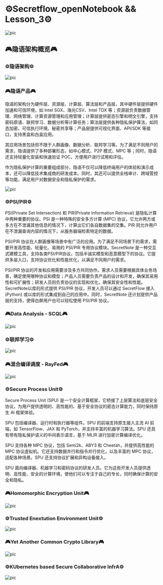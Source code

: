 # ⚙️Secretflow_openNotebook && Lesson_3⚙️

![pic](img/image_1.png)

## 🎮隐语架构概览🎮

### ⚙️隐语架构⚙️

![pic](img/image_2.png)

### 🎮隐语产品🎮

隐语的架构分为硬件层、资源层、计算层、算法层和产品层，其中硬件层提供硬件加速和可信环境，如 Intel SGX、海光CSV、Intel TDX 等；资源层负责数据管理、网络管理、计算资源管理和应用管理；计算层提供密态引擎和明文引擎，支持密码原语、联邦学习、数据分析等计算任务；算法层提供各种隐私保护算法，如同态加密、可信执行环境、秘密共享等；产品层提供可视化界面、API/SDK 等接口，支持黑盒和白盒应用。

其应用场景包括但不限于人群画像、数据分析、联邦学习等。为了满足不同用户的需求，隐语提供了多种部署形态，如中心模式、P2P 模式、MPC 等；同时，隐语还支持轻量化安装和快速验证 POC，方便用户进行试用和评估。

作为隐私保护计算的重要组成部分，隐语不仅可以降低终端用户的体验和演示成本，还可以降低技术集成商的研发成本。同时，其还可以提供全栈审计、跨域管控等功能，满足用户对数据安全和隐私保护的需求。

![pic](img/image_3.png)

### ⚙️PSI/PIR⚙️

PSI(Private Set Intersection) 和 PIR(Private Information Retrieval) 是隐私计算中两种重要的协议。PSI 是一种特殊的安全多方计算 (MPC) 协议，它允许两方或多方在不泄漏其他信息的情况下，计算出它们各自数据集的交集。PIR 则允许用户在不泄漏查询内容的情况下，从服务器端检索特定的数据。

PSI/PIR 协议在人群画像等场景中有广泛的应用。为了满足不同场景下的需求，需要开发高性能、轻量化、易用的 PSI/PIR 专用协议模块。SecretNote 是一种交互式建模工具，支持各类PSI/PIR协议，包括半诚实模型和恶意模型下的协议。它提供多层入口，支持协议优化和性能优化，以满足不同用户的需求。

PSI/PIR 协议的开发和应用需要涉及多方共同协作。需求人员需要根据具体业务场景，确定使用哪种协议和模型；产品人员需要负责产品的设计和开发，确保其易用性和可扩展性；研发人员则负责协议的实现和优化，确保其安全性和性能。SecretNote以库的形式提供 PSI/PIR 协议，开发人员可以通过 SecretFlow 接入 (Python) 或以库的形式集成到自己的应用中。同时，SecretNote 还计划提供产品层的支持，使得白屏用户也可以轻松使用 PSI/PIR 协议。

### 🎮Data Analysis - SCQL🎮

![pic](img/image_4.png)

### ⚙️联邦学习⚙️

![pic](img/image_5.png)

### 🎮混合编译调度 - RayFed🎮

![pic](img/image_6.png)

### ⚙️Secure Process Unit⚙️

Secure Process Unit (SPU) 是一个安全计算框架，它桥接了上层算法和底层安全协议，为用户提供透明的、高性能的、基于安全协议的密态计算能力，同时保持原生 AI 框架体验。

SPU 包括编译器、运行时和执行器等组件。SPU 的前端支持原生接入主流 AI 前端，如 TensorFlow、JAX 和 PyTorch，并支持丰富的机器学习算法。SPU 还具有带有隐私保护语义的中间表示语言，基于 MLIR 进行加密计算编译优化。

SPU 支持各种 MPC 协议，包括 Semi2k、ABY3 和 Cheetah，并提供高性能的 MPC 协议虚拟机。它还支持数据并行和指令并行优化，以及丰富的 MPC 协议，适配各种场景。SPU 还支持协议扩展和异构设备接入。

SPU 面向编译器、机器学习和密码协议的研发人员。它为这些开发人员提供透明、高性能、安全的计算环境，使他们可以专注于自己的专长，同时确保计算的安全和隐私。

### 🎮Homomorphic Encryption Unit🎮

![pic](img/image_7.png)

### ⚙️Trusted Enextution Environment Unit⚙️

![pic](img/image_8.png)

### 🎮Yet Another Common Crypto Library🎮

![pic](img/image_9.png)

### ⚙️KUbernetes based Secure Collaborative InfrA⚙️

![pic](img/image_a.png)
